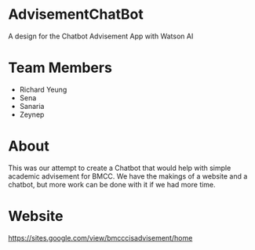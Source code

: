 # AdvisementChatBot
A design for the Chatbot Advisement App with Watson AI

# Team Members
- Richard Yeung
- Sena
- Sanaria
- Zeynep

# About
This was our attempt to create a Chatbot that would help with simple academic advisement for BMCC. We have the makings of a website and a chatbot, but more work can be done with it if we had more time.

# Website
https://sites.google.com/view/bmcccisadvisement/home
